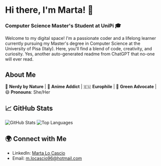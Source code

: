 <!--
**96hoshi/96hoshi** is a ✨ _special_ ✨ repository because its `README.md` (this file) appears on your GitHub profile.

Here are some ideas to get you started:

- 🔭 I’m currently working on ...
- 🌱 I’m currently learning ...
- 👯 I’m looking to collaborate on ...
- 🤔 I’m looking for help with ...
- 💬 Ask me about ...
- 📫 How to reach me: ...
- 😄 Pronouns: ...
- ⚡ Fun fact: ...
-->

# Hi there, I'm Marta! 👋
### Computer Science Master's Student at UniPi 🎓

Welcome to my digital space! I'm a passionate coder and a lifelong learner currently pursuing my Master's degree in Computer Science at the University of Pisa (Italy). Here, you'll find a blend of code, creativity, and curiosity.
Yes, another auto-generated readme from ChatGPT that no-one will ever read.

## About Me
👾 **Nerdy by Nature** | 🌸 **Anime Addict** | 🇪🇺 **Europhile** | 🌿 **Green Advocate** | 😄 **Pronouns**: She/Her

## 📈 GitHub Stats
![GitHub Stats](https://github-readme-stats.vercel.app/api?username=96hoshi&theme=tokyonight&show_icons=true&hide_border=false&count_private=true) ![Top Languages](https://github-readme-stats.vercel.app/api/top-langs/?username=96hoshi&theme=tokyonight&show_icons=true&hide_border=false&layout=compact)


## 🌍 Connect with Me
- LinkedIn: [Marta Lo Cascio](https://www.linkedin.com/in/marta-lo-cascio)
- Email: [m.locascio96@hotmail.com](m.locascio96@hotmail.com)
